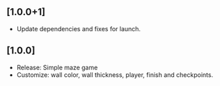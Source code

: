 ## [1.0.0+1]
* Update dependencies and fixes for launch.

## [1.0.0]
* Release: Simple maze game
* Customize: wall color, wall thickness, player, finish and checkpoints.
